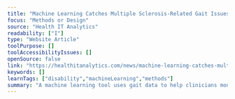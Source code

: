 ```yaml
---
title: "Machine Learning Catches Multiple Sclerosis-Related Gait Issues"
focus: "Methods or Design"
source: "Health IT Analytics"
readability: ["I"]
type: "Website Article"
toolPurpose: []
toolAccessibilityIssues: []
openSource: false
link: "https://healthitanalytics.com/news/machine-learning-catches-multiple-sclerosis-related-gait-issues"
keywords: []
learnTags: ["disability","machineLearning","methods"]
summary: "A machine learning tool uses gait data to help clinicians monitor the progression of walking problems related to multiple sclerosis.  "
---
```


